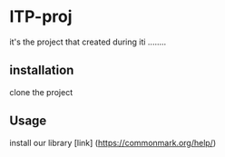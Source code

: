 # ITP-proj
it's the project that created during iti 
........
## installation 
clone the project 
 ## Usage 
 install our library [link] (https://commonmark.org/help/)

